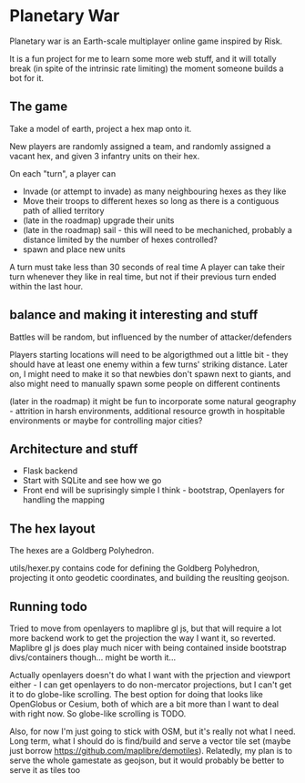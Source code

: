 # Planetary War

Planetary war is an Earth-scale multiplayer online game inspired by Risk.

It is a fun project for me to learn some more web stuff, and it will totally break (in spite of the intrinsic rate limiting) the moment someone builds a bot for it.

## The game
Take a model of earth, project a hex map onto it.  

New players are randomly assigned a team, and randomly assigned a vacant hex, and given 3 infantry units on their hex.

On each "turn", a player can 
- Invade (or attempt to invade) as many neighbouring hexes as they like
- Move their troops to different hexes so long as there is a contiguous path of allied territory
- (late in the roadmap) upgrade their units
- (late in the roadmap) sail - this will need to be mechaniched, probably a distance limited by the number of hexes controlled?
- spawn and place new units

A turn must take less than 30 seconds of real time
A player can take their turn whenever they like in real time, but not if their previous turn ended within the last hour.

## balance and making it interesting and stuff
Battles will be random, but influenced by the number of attacker/defenders

Players starting locations will need to be algorigthmed out a little bit - they should have at least one enemy within a few turns' striking distance.  Later on, I might need to make it so that newbies don't spawn next to giants, and also might need to manually spawn some people on different continents

(later in the roadmap) it might be fun to incorporate some natural geography - attrition in harsh environments, additional resource growth in hospitable environments or maybe for controlling major cities?


## Architecture and stuff
- Flask backend
- Start with SQLite and see how we go
- Front end will be suprisingly simple I think - bootstrap, Openlayers for handling the mapping


## The hex layout

The hexes are a Goldberg Polyhedron.

utils/hexer.py contains code for defining the Goldberg Polyhedron, projecting it onto geodetic coordinates, and building the reuslting geojson.


## Running todo
Tried to move from openlayers to maplibre gl js, but that will require a lot more backend work to get the projection the way I want it, so reverted.  Maplibre gl js does play much nicer with being contained inside bootstrap divs/containers though... might be worth it...

Actually openlayers doesn't do what I want with the prjection and viewport either - I can get openlayers to do non-mercator projections, but I can't get it to do globe-like scrolling.  The best option for doing that looks like OpenGlobus or Cesium, both of which are a bit more than I want to deal with right now.  So globe-like scrolling is TODO. 

Also, for now I'm just going to stick with OSM, but it's really not what I need.  Long term, what I should do is find/build and serve a vector tile set (maybe just borrow https://github.com/maplibre/demotiles).
Relatedly, my plan is to serve the whole gamestate as geojson, but it would probably be better to serve it as tiles too